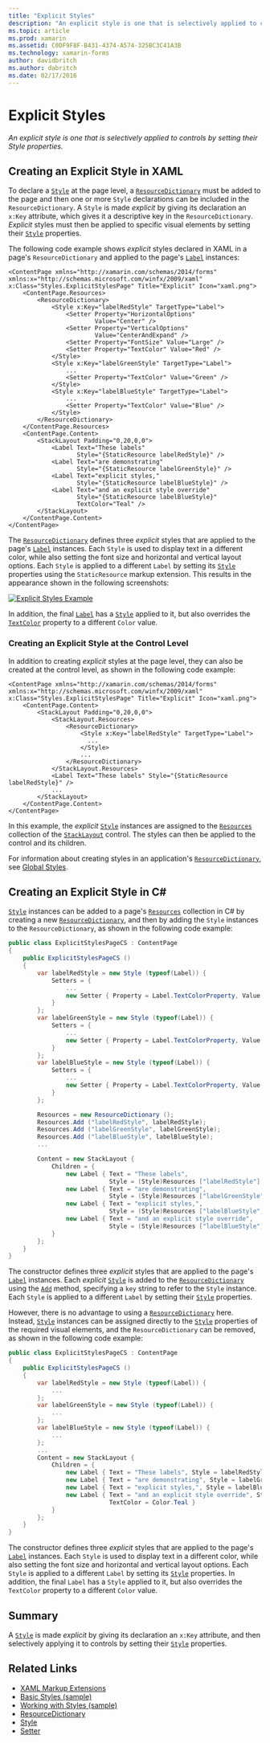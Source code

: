 ```yaml
---
title: "Explicit Styles"
description: "An explicit style is one that is selectively applied to controls by setting their Style properties."
ms.topic: article
ms.prod: xamarin
ms.assetid: C0DF9F8F-B431-4374-A574-325BC3C41A3B
ms.technology: xamarin-forms
author: davidbritch
ms.author: dabritch
ms.date: 02/17/2016
---
```


# Explicit Styles

_An explicit style is one that is selectively applied to controls by setting their Style properties._

## Creating an Explicit Style in XAML

To declare a [`Style`](https://developer.xamarin.com/api/type/Xamarin.Forms.Style/) at the page level, a [`ResourceDictionary`](https://developer.xamarin.com/api/type/Xamarin.Forms.ResourceDictionary/) must be added to the page and then one or more `Style` declarations can be included in the `ResourceDictionary`. A `Style` is made *explicit* by giving its declaration an `x:Key` attribute, which gives it a descriptive key in the `ResourceDictionary`. *Explicit* styles must then be applied to specific visual elements by setting their [`Style`](https://developer.xamarin.com/api/property/Xamarin.Forms.VisualElement.Style/) properties.

The following code example shows *explicit* styles declared in XAML in a page's `ResourceDictionary` and applied to the page's [`Label`](https://developer.xamarin.com/api/type/Xamarin.Forms.Label/) instances:

```xaml
<ContentPage xmlns="http://xamarin.com/schemas/2014/forms" xmlns:x="http://schemas.microsoft.com/winfx/2009/xaml" x:Class="Styles.ExplicitStylesPage" Title="Explicit" Icon="xaml.png">
	<ContentPage.Resources>
		<ResourceDictionary>
			<Style x:Key="labelRedStyle" TargetType="Label">
				<Setter Property="HorizontalOptions"
				        Value="Center" />
				<Setter Property="VerticalOptions"
				        Value="CenterAndExpand" />
				<Setter Property="FontSize" Value="Large" />
				<Setter Property="TextColor" Value="Red" />
			</Style>
			<Style x:Key="labelGreenStyle" TargetType="Label">
			    ...
				<Setter Property="TextColor" Value="Green" />
			</Style>
			<Style x:Key="labelBlueStyle" TargetType="Label">
			    ...
				<Setter Property="TextColor" Value="Blue" />
			</Style>
		</ResourceDictionary>
	</ContentPage.Resources>
	<ContentPage.Content>
		<StackLayout Padding="0,20,0,0">
			<Label Text="These labels"
			       Style="{StaticResource labelRedStyle}" />
			<Label Text="are demonstrating"
			       Style="{StaticResource labelGreenStyle}" />
			<Label Text="explicit styles,"
			       Style="{StaticResource labelBlueStyle}" />
			<Label Text="and an explicit style override"
			       Style="{StaticResource labelBlueStyle}"
				   TextColor="Teal" />
		</StackLayout>
	</ContentPage.Content>
</ContentPage>
```

The [`ResourceDictionary`](https://developer.xamarin.com/api/type/Xamarin.Forms.ResourceDictionary/) defines three *explicit* styles that are applied to the page's [`Label`](https://developer.xamarin.com/api/type/Xamarin.Forms.Label/) instances. Each `Style` is used to display text in a different color, while also setting the font size and horizontal and vertical layout options. Each `Style` is applied to a different `Label` by setting its [`Style`](https://developer.xamarin.com/api/property/Xamarin.Forms.VisualElement.Style/) properties using the `StaticResource` markup extension. This results in the appearance shown in the following screenshots:

[![](explicit-images/explicit-styles.png "Explicit Styles Example")](explicit-images/explicit-styles-large.png "Explicit Styles Example")

In addition, the final [`Label`](https://developer.xamarin.com/api/type/Xamarin.Forms.Label/) has a [`Style`](https://developer.xamarin.com/api/type/Xamarin.Forms.Style/) applied to it, but also overrides the [`TextColor`](https://developer.xamarin.com/api/property/Xamarin.Forms.Label.TextColor/) property to a different `Color` value.

### Creating an Explicit Style at the Control Level

In addition to creating *explicit* styles at the page level, they can also be created at the control level, as shown in the following code example:

```xaml
<ContentPage xmlns="http://xamarin.com/schemas/2014/forms" xmlns:x="http://schemas.microsoft.com/winfx/2009/xaml" x:Class="Styles.ExplicitStylesPage" Title="Explicit" Icon="xaml.png">
	<ContentPage.Content>
		<StackLayout Padding="0,20,0,0">
			<StackLayout.Resources>
				<ResourceDictionary>
					<Style x:Key="labelRedStyle" TargetType="Label">
					  ...
					</Style>
					...
				</ResourceDictionary>
			</StackLayout.Resources>
			<Label Text="These labels" Style="{StaticResource labelRedStyle}" />
			...
		</StackLayout>
	</ContentPage.Content>
</ContentPage>
```

In this example, the *explicit* [`Style`](https://developer.xamarin.com/api/type/Xamarin.Forms.Style/) instances are assigned to the [`Resources`](https://developer.xamarin.com/api/property/Xamarin.Forms.VisualElement.Resources/) collection of the [`StackLayout`](https://developer.xamarin.com/api/type/Xamarin.Forms.StackLayout/) control. The styles can then be applied to the control and its children.

For information about creating styles in an application's [`ResourceDictionary`](https://developer.xamarin.com/api/type/Xamarin.Forms.ResourceDictionary/), see [Global Styles](~/xamarin-forms/user-interface/styles/application.md).

## Creating an Explicit Style in C&#35;

[`Style`](https://developer.xamarin.com/api/type/Xamarin.Forms.Style/) instances can be added to a page's [`Resources`](https://developer.xamarin.com/api/property/Xamarin.Forms.VisualElement.Resources/) collection in C# by creating a new [`ResourceDictionary`](https://developer.xamarin.com/api/type/Xamarin.Forms.ResourceDictionary/), and then by adding the `Style` instances to the `ResourceDictionary`, as shown in the following code example:

```csharp
public class ExplicitStylesPageCS : ContentPage
{
	public ExplicitStylesPageCS ()
	{
		var labelRedStyle = new Style (typeof(Label)) {
			Setters = {
				...
				new Setter { Property = Label.TextColorProperty, Value = Color.Red	}
			}
		};
		var labelGreenStyle = new Style (typeof(Label)) {
			Setters = {
				...
				new Setter { Property = Label.TextColorProperty, Value = Color.Green }
			}
		};
		var labelBlueStyle = new Style (typeof(Label)) {
			Setters = {
				...
				new Setter { Property = Label.TextColorProperty, Value = Color.Blue }
			}
		};

		Resources = new ResourceDictionary ();
		Resources.Add ("labelRedStyle", labelRedStyle);
		Resources.Add ("labelGreenStyle", labelGreenStyle);
		Resources.Add ("labelBlueStyle", labelBlueStyle);
		...

		Content = new StackLayout {
			Children = {
				new Label { Text = "These labels",
				            Style = (Style)Resources ["labelRedStyle"] },
				new Label { Text = "are demonstrating",
				            Style = (Style)Resources ["labelGreenStyle"] },
				new Label { Text = "explicit styles,",
				            Style = (Style)Resources ["labelBlueStyle"] },
				new Label {	Text = "and an explicit style override",
				            Style = (Style)Resources ["labelBlueStyle"], TextColor = Color.Teal }
			}
		};
	}
}
```

The constructor defines three *explicit* styles that are applied to the page's [`Label`](https://developer.xamarin.com/api/type/Xamarin.Forms.Label/) instances. Each *explicit* [`Style`](https://developer.xamarin.com/api/type/Xamarin.Forms.Style/) is added to the [`ResourceDictionary`](https://developer.xamarin.com/api/type/Xamarin.Forms.ResourceDictionary/) using the [`Add`](https://developer.xamarin.com/api/member/Xamarin.Forms.ResourceDictionary.Add/p/System.String/System.Object/) method, specifying a `key` string to refer to the `Style` instance. Each `Style` is applied to a different `Label` by setting their [`Style`](https://developer.xamarin.com/api/property/Xamarin.Forms.VisualElement.Style/) properties.

However, there is no advantage to using a [`ResourceDictionary`](https://developer.xamarin.com/api/type/Xamarin.Forms.ResourceDictionary/) here. Instead, [`Style`](https://developer.xamarin.com/api/type/Xamarin.Forms.Style/) instances can be assigned directly to the [`Style`](https://developer.xamarin.com/api/property/Xamarin.Forms.VisualElement.Style/) properties of the required visual elements, and the `ResourceDictionary` can be removed, as shown in the following code example:

```csharp
public class ExplicitStylesPageCS : ContentPage
{
	public ExplicitStylesPageCS ()
	{
		var labelRedStyle = new Style (typeof(Label)) {
			...
		};
		var labelGreenStyle = new Style (typeof(Label)) {
			...
		};
		var labelBlueStyle = new Style (typeof(Label)) {
			...
		};
		...
		Content = new StackLayout {
			Children = {
				new Label { Text = "These labels", Style = labelRedStyle },
				new Label { Text = "are demonstrating", Style = labelGreenStyle },
				new Label { Text = "explicit styles,", Style = labelBlueStyle },
				new Label { Text = "and an explicit style override", Style = labelBlueStyle,
				            TextColor = Color.Teal }
			}
		};
	}
}
```

The constructor defines three *explicit* styles that are applied to the page's [`Label`](https://developer.xamarin.com/api/type/Xamarin.Forms.Label/) instances. Each `Style` is used to display text in a different color, while also setting the font size and horizontal and vertical layout options. Each `Style` is applied to a different `Label` by setting its [`Style`](https://developer.xamarin.com/api/property/Xamarin.Forms.VisualElement.Style/) properties. In addition, the final `Label` has a `Style` applied to it, but also overrides the `TextColor` property to a different `Color` value.

## Summary

A [`Style`](https://developer.xamarin.com/api/type/Xamarin.Forms.Style/) is made *explicit* by giving its declaration an `x:Key` attribute, and then selectively applying it to controls by setting their [`Style`](https://developer.xamarin.com/api/property/Xamarin.Forms.VisualElement.Style/) properties.



## Related Links

- [XAML Markup Extensions](~/xamarin-forms/xaml/xaml-basics/xaml-markup-extensions.md)
- [Basic Styles (sample)](https://developer.xamarin.com/samples/xamarin-forms/UserInterface/Styles/BasicStyles/)
- [Working with Styles (sample)](https://developer.xamarin.com/samples/xamarin-forms/WorkingWithStyles/)
- [ResourceDictionary](https://developer.xamarin.com/api/type/Xamarin.Forms.ResourceDictionary/)
- [Style](https://developer.xamarin.com/api/type/Xamarin.Forms.Style/)
- [Setter](https://developer.xamarin.com/api/type/Xamarin.Forms.Setter/)
